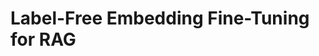 # Label-Free Embedding Fine-Tuning for RAG
<!-- 
## Why fine-tune embeddings
Like everyone else, you build your RAG system with OpenAI embedding.
But is that the end all?
What is my data is very domain specific, with a lot of technical jargons not commonly seen on the internet.
Or the formatting of the file is very esoteric.
Or the retrieval just sucks, and you want to make it better.


You realize the generation is good. It's actually the retrieval that's failing.
You have some domain specific dataset, now you want to finetune the embedding model on it. 


## How to run this
In your environment, run `pip install -r requirements.txt` to install necessary requirements.

1. Run `generate_dataset.ipynb` to generate a synthetic dataset from a corpus of documents.
2. Run `fine_tune.ipynb` to fine-tune the embedding, and evaluate on the validation set.

That's it.

## How this works
The key idea is to use LLM to generate synthetic positive example pairs.


### Step 1: generate synthetic
> [generate_dataset.ipynb](./generate_dataset.ipynb)  

notebook for generating a synthetic dataset of question & answer pairs.

We split this into train/val split.

### Step 2: setup evaluation
> [evaluate.ipynb](./evaluate.ipynb)  
> [evaluate_st.ipynb](./evaluate_st.ipynb)  

We consider two ways of setting up the evaluator:
1. evaluator from sentence transformer: the benefit of this is that you can directly get access to a suite of evaluation
2. custom evaluator: the benefit for this is that you can evaluate arbitrary embedding models (include openAI embeddings)

### Step 3: Fine-tune your embeddings
> [fine_tune.ipyb](./fine_tune.ipynb)
Once we have our training dataset, to fine-tune is super straightforward. We just need to select a reasonable loss function, and have a good strategy for when to stop training. -->
